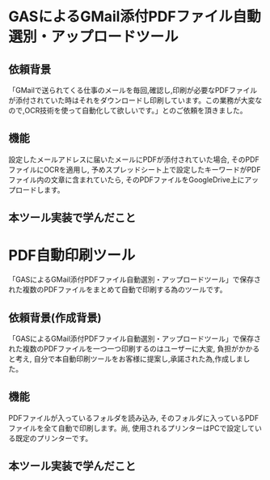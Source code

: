 # GASによるGMail添付PDFファイル自動選別・アップロードツール
## 依頼背景
「GMailで送られてくる仕事のメールを毎回,確認し,印刷が必要なPDFファイルが添付されていた時はそれをダウンロードし印刷しています。この業務が大変なので,OCR技術を使って自動化して欲しいです。」とのご依頼を頂きました。
## 機能
設定したメールアドレスに届いたメールにPDFが添付されていた場合, そのPDFファイルにOCRを適用し, 予めスプレッドシート上で設定したキーワードがPDFファイル内の文章に含まれていたら, そのPDFファイルをGoogleDrive上にアップロードします。
## 本ツール実装で学んだこと

# PDF自動印刷ツール
「GASによるGMail添付PDFファイル自動選別・アップロードツール」で保存された複数のPDFファイルをまとめて自動で印刷する為のツールです。
## 依頼背景(作成背景)
「GASによるGMail添付PDFファイル自動選別・アップロードツール」で保存された複数のPDFファイルを一つ一つ印刷するのはユーザーに大変, 負担がかかると考え, 自分で本自動印刷ツールをお客様に提案し,承諾された為,作成しました。
## 機能
PDFファイルが入っているフォルダを読み込み, そのフォルダに入っているPDFファイルを全て自動で印刷します。尚, 使用されるプリンターはPCで設定している既定のプリンターです。
## 本ツール実装で学んだこと
